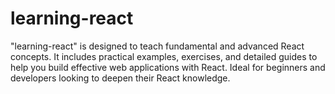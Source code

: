 # learning-react
"learning-react" is designed to teach fundamental and advanced React concepts. It includes practical examples, exercises, and detailed guides to help you build effective web applications with React. Ideal for beginners and developers looking to deepen their React knowledge.
